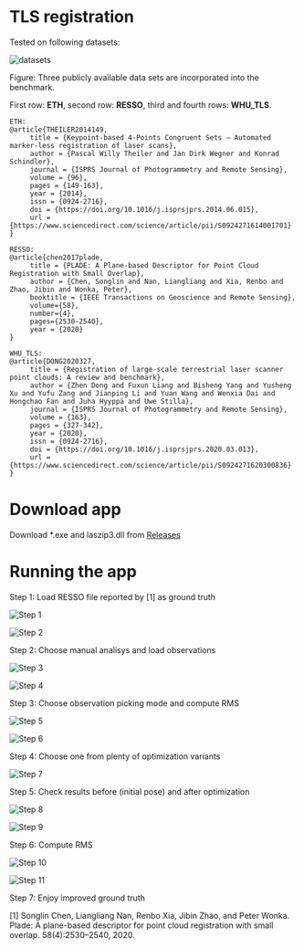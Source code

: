 # TLS registration

Tested on following datasets:

![datasets](images/datasets.jpg)

Figure: Three publicly available data sets are incorporated into the benchmark.

First row: **ETH**, second row: **RESSO**, third and fourth rows: **WHU_TLS**.

```
ETH:
@article{THEILER2014149,
     title = {Keypoint-based 4-Points Congruent Sets – Automated marker-less registration of laser scans},
     author = {Pascal Willy Theiler and Jan Dirk Wegner and Konrad Schindler},
     journal = {ISPRS Journal of Photogrammetry and Remote Sensing},
     volume = {96},
     pages = {149-163},
     year = {2014},
     issn = {0924-2716},
     doi = {https://doi.org/10.1016/j.isprsjprs.2014.06.015},
     url = {https://www.sciencedirect.com/science/article/pii/S0924271614001701}
}

RESSO:
@article{chen2017plade,    
     title = {PLADE: A Plane-based Descriptor for Point Cloud Registration with Small Overlap},    
     author = {Chen, Songlin and Nan, Liangliang and Xia, Renbo and Zhao, Jibin and Wonka, Peter},    
     booktitle = {IEEE Transactions on Geoscience and Remote Sensing}, 
     volume={58},
     number={4},
     pages={2530-2540},     
     year = {2020} 
}

WHU_TLS:
@article{DONG2020327,
     title = {Registration of large-scale terrestrial laser scanner point clouds: A review and benchmark},
     author = {Zhen Dong and Fuxun Liang and Bisheng Yang and Yusheng Xu and Yufu Zang and Jianping Li and Yuan Wang and Wenxia Dai and Hongchao Fan and Juha Hyyppä and Uwe Stilla},
     journal = {ISPRS Journal of Photogrammetry and Remote Sensing},
     volume = {163},
     pages = {327-342},
     year = {2020},
     issn = {0924-2716},
     doi = {https://doi.org/10.1016/j.isprsjprs.2020.03.013},
     url = {https://www.sciencedirect.com/science/article/pii/S0924271620300836}
}
```

# Download app

Download *.exe and laszip3.dll from [Releases](https://github.com/MapsHD/HDMapping/releases)

# Running the app

Step 1: Load RESSO file reported by [1] as ground truth

![Step 1](images/1.jpg)

![Step 2](images/2.jpg)

Step 2: Choose manual analisys and load observations

![Step 3](images/3.jpg)

![Step 4](images/4.jpg)

Step 3: Choose observation picking mode and compute RMS

![Step 5](images/5.jpg)

![Step 6](images/6.jpg)

Step 4: Choose one from plenty of optimization variants 

![Step 7](images/7.jpg)

Step 5: Check results before (initial pose) and after optimization

![Step 8](images/8.jpg)

![Step 9](images/9.jpg)

Step 6: Compute RMS

![Step 10](images/10.jpg)

![Step 11](images/11.jpg)

Step 7: Enjoy improved ground truth

[1] Songlin Chen, Liangliang Nan, Renbo Xia, Jibin Zhao, and Peter Wonka. Plade: A plane-based descriptor for point cloud registration with small overlap. 58(4):2530–2540, 2020.


